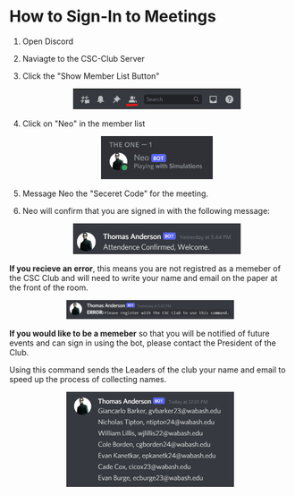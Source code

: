 # How to Sign-In to Meetings
1. Open Discord
2. Naviagte to the CSC-Club Server
3. Click the "Show Member List Button"
    <p align="center">
            <img src="Photos/img1.png" alt="drawing" width="300"/>
    </p>
4. Click on "Neo" in the member list

    <p align="center">
            <img src="Photos/img2.png" alt="drawing" width="200"/>
    </p>
5. Message Neo the "Seceret Code" for the meeting.
6. Neo will confirm that you are signed in with the following message:
    <p align="center">
            <img src="Photos/img3.png" alt="drawing" width="300"/>
    </p>

**If you recieve an error**, this means you are not registred as a memeber of the CSC Club and will need to write your name and email on the paper at the front of the room.
    <p align="center">
            <img src="Photos/img4.png" alt="drawing" width="300"/>
    </p>

**If you would like to be a memeber** so that you will be notified of future events and can sign in using the bot, please contact the President of the Club.

Using this command sends the Leaders of the club your name and email to speed up the process of collecting names. 
    <p align="center">
            <img src="Photos/img5.png" alt="drawing" width="300"/>
    </p>